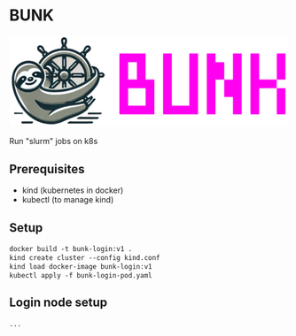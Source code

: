 # BUNK

![BUNK title image with cute BUNK sloth hanging on a ship's wheel](bunk-title.png)

Run "slurm" jobs on k8s

## Prerequisites

- kind (kubernetes in docker)
- kubectl (to manage kind)

## Setup

```
docker build -t bunk-login:v1 .
kind create cluster --config kind.conf
kind load docker-image bunk-login:v1
kubectl apply -f bunk-login-pod.yaml
```

## Login node setup

```
...
```
